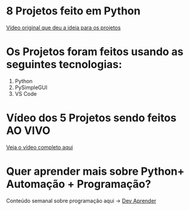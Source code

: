 # 8 Projetos feito em Python 

[Vídeo original que deu a ideia para os projetos](https://www.youtube.com/watch?v=ZJV5z21eNXA&t=104s)

# Os Projetos foram feitos usando as seguintes tecnologias:

1. Python
2. PySimpleGUI
3. VS Code

# Vídeo dos 5 Projetos sendo feitos AO VIVO

[Veja o vídeo completo aqui](https://www.youtube.com/watch?v=7U3-pJZkN-o)


# Quer aprender mais sobre Python+ Automação + Programação?
Conteúdo semanal sobre programação aqui -> [Dev Aprender](https://www.youtube.com/devaprender.com)
